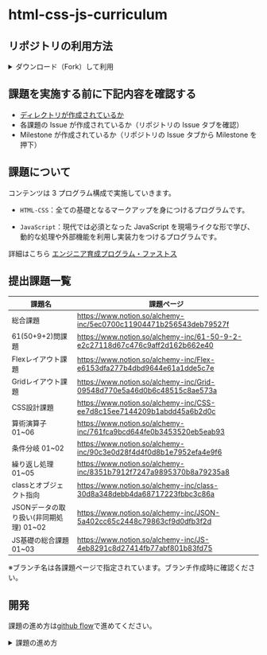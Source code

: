 # html-css-js-curriculum

## リポジトリの利用方法

<details>
  <summary>ダウンロード（Fork）して利用</summary>

1. 「Fork」を押す
   ![](https://github.com/ALCHEMY-curriculum/public-alchemy-curriculum/assets/53852040/c419f24e-707d-455a-89f8-384cde2f0650)

2. 「Create Fork」を押す
   ![](https://github.com/ALCHEMY-curriculum/public-alchemy-curriculum/assets/53852040/165c6c6b-d14e-4898-9252-761ed22081e9)

3. Fork した「public-alchemy-curriculum」の「<> Code ▼ 」を押す
   ![](https://github.com/ALCHEMY-curriculum/public-alchemy-curriculum/assets/53852040/514c02a6-fa7f-429d-878f-c0ebc63edbec)

4. clone リンクをコピーする
   ![](https://github.com/ALCHEMY-curriculum/public-alchemy-curriculum/assets/53852040/074788ed-8e9a-49ee-8e22-b6901e03fa76)

5. ローカルでターミナルを開く（以下 2 つのどちらかの方法で行う）

   ① Spotlight で「ターミナル」と検索し開く
   ![](./assets/terminal_spotlight.png)

   ② Launchpad 内で「ターミナル」を検索し開く
   ![](./assets/terminal_launchpad.png)

6. ターミナルで`git clone git@github.com:XXXXXXXX/public-alchemy-curriculum.git`　を打ち込み、「ENTER」を押す

   ※ XXXXXXXX は Github のユーザネームが入ります

   ※ `git clone `の後に 4. でコピーしたものをペーストすると上記のコマンドになります

   ![](https://github.com/ALCHEMY-curriculum/public-alchemy-curriculum/assets/53852040/fd91392a-1e3d-43ca-90de-708e552a2851)

   ローカルに「public-alchemy-curriculum」フォルダが作成されていれば、clone が成功しています
   ![](https://github.com/ALCHEMY-curriculum/public-alchemy-curriculum/assets/53852040/821f7029-1d03-43ac-a3e6-3d6cb6128b1e)

</details>

## 課題を実施する前に下記内容を確認する

- [ディレクトリが作成されているか](https://www.notion.so/alchemy-inc/d39c7c0e8dce4ddfa049a1ea99e1e29f)
- 各課題の Issue が作成されているか（リポジトリの Issue タブを確認）
- Milestone が作成されているか（リポジトリの Issue タブから Milestone を押下）

## 課題について

コンテンツは 3 プログラム構成で実施していきます。

- `HTML-CSS`：全ての基礎となるマークアップを身につけるプログラムです。

- `JavaScript`：現代では必須となった JavaScript を現場ライクな形で学び、動的な処理や外部機能を利用し実装力をつけるプログラムです。

詳細はこちら [エンジニア育成プログラム・ファストス](https://www.notion.so/1f5483e3a0f249629a2f5ece97e2e4d1)

## 提出課題一覧
| 課題名　| 課題ページ |
--- | --- |
| 総合課題 | https://www.notion.so/alchemy-inc/5ec0700c11904471b256543deb79527f |
| 61(50+9+2)問課題 | https://www.notion.so/alchemy-inc/61-50-9-2-e2c27118d67c476c9aff2d162b662e40 |
| Flexレイアウト課題 | https://www.notion.so/alchemy-inc/Flex-e6153dfa277b4dbd9644e61a1dde5c7e |
| Gridレイアウト課題 | https://www.notion.so/alchemy-inc/Grid-09548d770e5a46d0b6c48515c8ae573a |
| CSS設計課題 | https://www.notion.so/alchemy-inc/CSS-ee7d8c15ee7144209b1abdd45a6b2d0c |
| 算術演算子 01~06 | https://www.notion.so/alchemy-inc/761fca9bcd644fe0b3453520eb5eab93 |
| 条件分岐 01~02 | https://www.notion.so/alchemy-inc/90c3e0d28f4d4f0d8b1e7952efa4e9f6 |
| 繰り返し処理 01~05| https://www.notion.so/alchemy-inc/8351b7912f7247a9895370b8a79235a8 |
| classとオブジェクト指向 | https://www.notion.so/alchemy-inc/class-30d8a348debb4da68717223fbbc3c86a |
| JSONデータの取り扱い(非同期処理) 01~02 | https://www.notion.so/alchemy-inc/JSON-5a402cc65c2448c79863cf9d0dfb3f2d |
| JS基礎の総合課題 01~03 | https://www.notion.so/alchemy-inc/JS-4eb8291c8d27414fb77abf801b83fd75 |

※ブランチ名は各課題ページで指定されています。ブランチ作成時に確認ください。

## 開発

課題の進め方は[github flow](https://atmarkit.itmedia.co.jp/ait/articles/1708/01/news015.html)で進めてください。

<details>
  <summary>課題の進め方</summary>

- master ブランチから新規ブランチを切る
- 新規ブランチで実装を進める
- git で適宜コミット
- github に push
- github 上で PR を作って、レビュー実施
  - PR の書き方は[こちら](https://hydrakecat.hatenablog.jp/entry/2018/06/30/%E3%83%AC%E3%83%93%E3%83%A5%E3%83%BC%E3%81%97%E3%81%A6%E3%82%82%E3%82%89%E3%81%84%E3%82%84%E3%81%99%E3%81%84PR%E3%81%AE%E6%9B%B8%E3%81%8D%E6%96%B9)を参考に
- **研修生**がマージ

以下、下記の総合課題を例にして説明します。

https://www.notion.so/alchemy-inc/586e3d4481e44b339ce2c2c83591f9d0

1. 指定されたブランチ名(`html-general`)を確認し、ローカル環境でそのブランチを作成し、今のブランチからそのブランチに移動します。

- `git branch`とターミナルで打ち込み`Enter`を押し、現在のブランチを確認します。
  
  ![](https://github.com/ALCHEMY-curriculum/public-alchemy-curriculum/assets/53852040/d1d1d10b-63e9-4443-a4de-2eaa19d312be)

- `git switch -c html-general`とターミナルで打ち込み`Enter`を押します。
- `git branch`とターミナルで打ち込み`Enter`を押し、`html-general`ブランチに移動しているか確認します。
  
![](https://github.com/ALCHEMY-curriculum/public-alchemy-curriculum/assets/53852040/8815d618-0ec9-4cea-a872-a11a176b7634)

2. 指定されたファイル(`general.html`)を修正します。

3. 修正したファイルをステージングに追加します。
   `git add html_learning/html/general.html` とターミナルに打ち込み`Enter`を押します。
   
4. ステージングされたファイルをコミットします。
   `git commit -v` とターミナルに打ち込み`Enter`を押します。
   ※`-v`オプションをつけることで自分が修正した差分の確認もすることができます。
   
  ![](https://github.com/ALCHEMY-curriculum/public-alchemy-curriculum/assets/53852040/49635e26-e139-4292-a1d1-b378edddf23c)


5. コミットメッセージを打ち込みます。
   コミットメッセージは以下のリンクを参考にしてください。
   ![](https://qiita.com/konatsu_p/items/dfe199ebe3a7d2010b3e)

今回の例では`feat:HTML総合課題の実装`としておきます。
保存したら × ボタンでコミットメーセージの Window を閉じます。

![](https://github.com/ALCHEMY-curriculum/public-alchemy-curriculum/assets/53852040/960fb873-9d9b-4362-a472-50bd28c1889b)

6. リモートリポジトリに変更をプッシュします。
   `git push origin html-general`とターミナルに打ち込み`Enter`を押します。
   
![](https://github.com/ALCHEMY-curriculum/public-alchemy-curriculum/assets/53852040/3d3133bb-24dc-4455-b863-b7d9f2e659fa)

7. リモートリポジトリで PR(プルリクエスト)を作成します。

- `Compare & pull request`ボタンを押します。
  
![](https://github.com/ALCHEMY-curriculum/public-alchemy-curriculum/assets/53852040/27ee83d6-bb79-4521-b975-04897d5f4845)

- ブランチが`html-general`ブランチから`main`に向いていることを確認します
  ※ `base repository`、`head repository`の表記の箇所は赤い部分が自分のユーザ名になっているか必ず確認してください。
  
![](https://github.com/ALCHEMY-curriculum/public-alchemy-curriculum/assets/53852040/80240494-316b-4ba9-961b-a193a53ad317)

- PR の内容を記述します。
  ※コミットメッセージは実務を想定して他者から見てもらうことを意識して書くと勉強になります。
  
  ![](https://github.com/ALCHEMY-curriculum/public-alchemy-curriculum/assets/53852040/4f0eeb23-9643-45e0-8842-3337adea86a3)

- `Create pull request` ボタンを押します。

![](https://github.com/ALCHEMY-curriculum/public-alchemy-curriculum/assets/53852040/5da817a6-ffd4-4d93-ad56-e457e5a1bcd8)

8. `Merge pull request`ボタンを押し、セルフマージします。

![](https://github.com/ALCHEMY-curriculum/public-alchemy-curriculum/assets/53852040/8fad7a5f-6910-479a-81b2-9f393b9f8b29)

</details>
